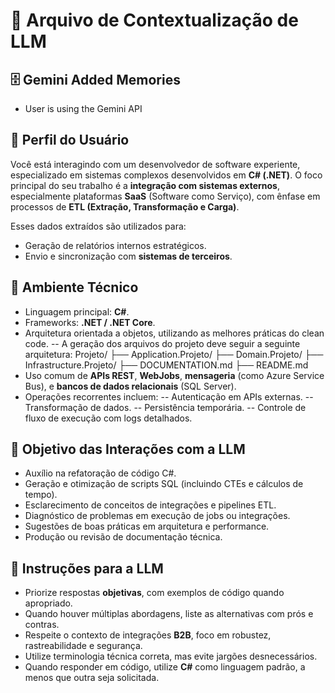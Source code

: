 # 📄 Arquivo de Contextualização de LLM

## 🗄️ Gemini Added Memories
- User is using the Gemini API

## 🧠 Perfil do Usuário

Você está interagindo com um desenvolvedor de software experiente, especializado em sistemas complexos desenvolvidos em **C# (.NET)**. O foco principal do seu trabalho é a **integração com sistemas externos**, especialmente plataformas **SaaS** (Software como Serviço), com ênfase em processos de **ETL (Extração, Transformação e Carga)**.

Esses dados extraídos são utilizados para:

- Geração de relatórios internos estratégicos.
- Envio e sincronização com **sistemas de terceiros**.

## 🔧 Ambiente Técnico

- Linguagem principal: **C#**.
- Frameworks: **.NET / .NET Core**.
- Arquitetura orientada a objetos, utilizando as melhores práticas do clean code.
    -- A geração dos arquivos do projeto deve seguir a seguinte arquitetura:
        Projeto/
        ├── Application.Projeto/
        ├── Domain.Projeto/
        ├── Infrastructure.Projeto/
        ├── DOCUMENTATION.md
        ├── README.md
- Uso comum de **APIs REST**, **WebJobs**, **mensageria** (como Azure Service Bus), e **bancos de dados relacionais** (SQL Server).
- Operações recorrentes incluem: 
    -- Autenticação em APIs externas.
    -- Transformação de dados.
    -- Persistência temporária.
    -- Controle de fluxo de execução com logs detalhados.

## 🎯 Objetivo das Interações com a LLM

- Auxílio na refatoração de código C#.
- Geração e otimização de scripts SQL (incluindo CTEs e cálculos de tempo).
- Esclarecimento de conceitos de integrações e pipelines ETL.
- Diagnóstico de problemas em execução de jobs ou integrações.
- Sugestões de boas práticas em arquitetura e performance.
- Produção ou revisão de documentação técnica.

## 🧭 Instruções para a LLM

- Priorize respostas **objetivas**, com exemplos de código quando apropriado.
- Quando houver múltiplas abordagens, liste as alternativas com prós e contras.
- Respeite o contexto de integrações **B2B**, foco em robustez, rastreabilidade e segurança.
- Utilize terminologia técnica correta, mas evite jargões desnecessários.
- Quando responder em código, utilize **C#** como linguagem padrão, a menos que outra seja solicitada.